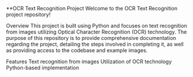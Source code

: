**OCR Text Recognition Project
Welcome to the OCR Text Recognition project repository!

Overview
This project is built using Python and focuses on text recognition from images utilizing Optical Character Recognition (OCR) technology. The purpose of this repository is to provide comprehensive documentation regarding the project, detailing the steps involved in completing it, as well as providing access to the codebase and example images.

Features
Text recognition from images
Utilization of OCR technology
Python-based implementation
